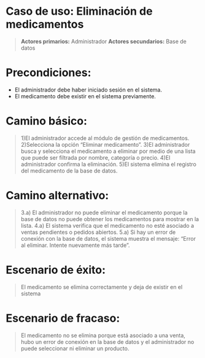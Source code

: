 # Caso de uso: Eliminación de medicamentos

> **Actores primarios:** Administrador
**Actores secundarios:** Base de datos

# Precondiciones: 
- El administrador debe haber iniciado sesión en el sistema.
- El medicamento debe existir en el sistema previamente.

# Camino básico:

>1)El administrador accede al módulo de gestión de medicamentos.
2)Selecciona la opción “Eliminar medicamento”.
3)El administrador busca y selecciona el medicamento a eliminar por medio de una lista que puede ser filtrada por nombre, categoría o precio.
4)El administrador confirma la eliminación.
5)El sistema elimina el registro del medicamento de la base de datos.


# Camino alternativo:

>3.a) El administrador no puede eliminar el medicamento porque la base de datos no puede obtener los medicamentos para mostrar en la lista.
4.a) El sistema verifica que el medicamento no esté asociado a ventas pendientes o pedidos abiertos.
5.a) Si hay un error de conexión con la base de datos, el sistema muestra el mensaje: “Error al eliminar. Intente nuevamente más tarde”.

# Escenario de éxito:

>El medicamento se elimina correctamente y deja de existir en el sistema

# Escenario de fracaso:

>El medicamento no se elimina porque está asociado a una venta, hubo un error de conexión en la base de datos y el administrador no puede seleccionar ni eliminar un producto.

